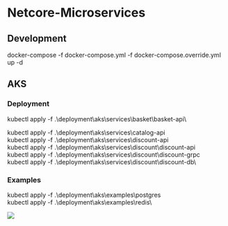# Netcore-Microservices

## Development

docker-compose -f docker-compose.yml -f docker-compose.override.yml up -d

## AKS

### Deployment

kubectl apply -f .\deployment\aks\services\basket\basket-api\

kubectl apply -f .\deployment\aks\services\catalog-api\
kubectl apply -f .\deployment\aks\services\discount-api\
kubectl apply -f .\deployment\aks\services\discount\discount-api\
kubectl apply -f .\deployment\aks\services\discount\discount-grpc\
kubectl apply -f .\deployment\aks\services\discount\discount-db\

### Examples

kubectl apply -f .\deployment\aks\examples\postgres\
kubectl apply -f .\deployment\aks\examples\redis\


<img src="https://github.com/patrikduch/netcore-microservices/blob/master/azure/images/azure-eks.PNG?raw=true" />
